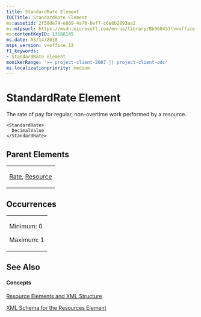 ```yaml
---
title: StandardRate Element
TOCTitle: StandardRate Element
ms:assetid: 2f50de74-e869-4a70-bef7-c6e8b2893aa2
ms:mtpsurl: https://msdn.microsoft.com/en-us/library/Bb968453(v=office.12)
ms:contentKeyID: 13188145
ms.date: 03/14/2018
mtps_version: v=office.12
f1_keywords:
- StandardRate element
monikerRange: '>= project-client-2007 || project-client-odc'
ms.localizationpriority: medium
---
```


# StandardRate Element




The rate of pay for regular, non-overtime work performed by a resource.

    <StandardRate>
      DecimalValue
    </StandardRate>

## Parent Elements

<table>
<colgroup>
<col style="width: 100%" />
</colgroup>
<tbody>
<tr class="odd">
<td><p><a href="rate-element.md">Rate</a>, <a href="resource-element.md">Resource</a></p></td>
</tr>
</tbody>
</table>

## Occurrences

<table>
<colgroup>
<col style="width: 100%" />
</colgroup>
<tbody>
<tr class="odd">
<td><p>Minimum: 0</p>
<p>Maximum: 1</p></td>
</tr>
</tbody>
</table>

## See Also

#### Concepts

[Resource Elements and XML Structure](resource-elements-and-xml-structure.md)

[XML Schema for the Resources Element](xml-schema-for-the-resources-element.md)

